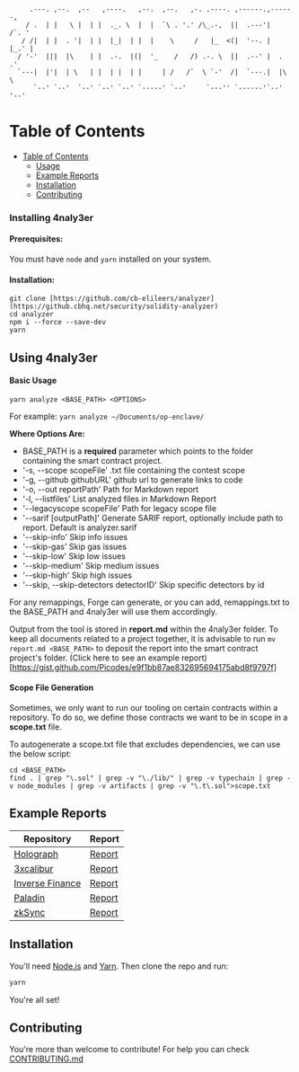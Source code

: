 ```
     .---. ,--.  ,--   ,----.   ,--.  ,--.   ,-. .----. ,------.,------,
    / .  | |   \ |  | |  ._. \  |  |  `\ . '.' /\_.-,  ||  .---'|   /`. '
   / /|  | |  . '|  | |  |_|  | |  |    \     /   |_  <(|  '--. |  |_.' |
  / '-'  |||  |\    | |  .-.  |(|  '_    /   /) .-. \  ||  .--' |  .   .'
  `---|  |'|  | \   | |  | |  | |     | /   /`  \ `-'  /|  `---.|  |\  \
      `--' `--'  `--' `--' `--' `-----' `--'     `---'' `------'`--' '--'
```

# Table of Contents

- [Table of Contents](#table-of-contents)
  - [Usage](#usage)
  - [Example Reports](#example-reports)
  - [Installation](#installation)
  - [Contributing](#contributing)

### Installing 4naly3er

#### Prerequisites:

You must have `node` and `yarn` installed on your system.

#### Installation:

```
git clone [https://github.com/cb-elileers/analyzer](https://github.cbhq.net/security/solidity-analyzer)
cd analyzer
npm i --force --save-dev
yarn
```

## Using 4naly3er

#### Basic Usage

```
yarn analyze <BASE_PATH> <OPTIONS>
```

For example: `yarn analyze ~/Documents/op-enclave/`

**Where Options Are:**

- BASE_PATH is a **required** parameter which points to the folder containing the smart contract project.
- '-s, --scope scopeFile' .txt file containing the contest scope
- '-g, --github githubURL' github url to generate links to code
- '-o, --out reportPath' Path for Markdown report
- '-l, --listfiles' List analyzed files in Markdown Report
- '--legacyscope scopeFile' Path for legacy scope file
- '--sarif [outputPath]' Generate SARIF report, optionally include path to report. Default is analyzer.sarif
- '--skip-info' Skip info issues
- '--skip-gas' Skip gas issues
- '--skip-low' Skip low issues
- '--skip-medium' Skip medium issues
- '--skip-high' Skip high issues
- '--skip, --skip-detectors detectorID' Skip specific detectors by id

For any remappings, Forge can generate, or you can add, remappings.txt to the BASE_PATH and 4naly3er will use them accordingly.

Output from the tool is stored in **report.md** within the 4naly3er folder. To keep all documents related to a project together, it is advisable to run `mv report.md <BASE_PATH>` to deposit the report into the smart contract project's folder. (Click here to see an example report)[https://gist.github.com/Picodes/e9f1bb87ae832695694175abd8f9797f]

#### Scope File Generation

Sometimes, we only want to run our tooling on certain contracts within a repository. To do so, we define those contracts we want to be in scope in a **scope.txt** file.

To autogenerate a scope.txt file that excludes dependencies, we can use the below script:

```
cd <BASE_PATH>
find . | grep "\.sol" | grep -v "\./lib/" | grep -v typechain | grep -v node_modules | grep -v artifacts | grep -v "\.t\.sol">scope.txt
```

## Example Reports

| Repository                                                                        | Report                                                                     |
| --------------------------------------------------------------------------------- | -------------------------------------------------------------------------- |
| [Holograph](https://code4rena.com/contests/2022-10-holograph-contest)             | [Report](https://gist.github.com/Picodes/e9f1bb87ae832695694175abd8f9797f) |
| [3xcalibur](https://code4rena.com/contests/2022-10-3xcalibur-contest)             | [Report](https://gist.github.com/Picodes/51789d48e3a3c9246a48bb490d688343) |
| [Inverse Finance](https://code4rena.com/contests/2022-10-inverse-finance-contest) | [Report](https://gist.github.com/Picodes/8d3a45d6d1362fb9953d631d8c84a29f) |
| [Paladin](https://code4rena.com/contests/2022-10-paladin-warden-pledges-contest)  | [Report](https://gist.github.com/Picodes/2d23ed5128036f1b475654d5bcca9eed) |
| [zkSync](https://code4rena.com/contests/2022-10-inverse-finance-contest)          | [Report](https://gist.github.com/Picodes/1f87a82e954cc749dea9d9961d5f4dff) |

## Installation

You'll need [Node.js](https://nodejs.org/) and [Yarn](https://yarnpkg.com/). Then clone the repo and run:

```bash
yarn
```

You're all set!

## Contributing

You're more than welcome to contribute! For help you can check [CONTRIBUTING.md](CONTRIBUTING.md)
